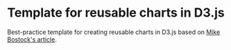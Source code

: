 # Template for reusable charts in D3.js

Best-practice template for creating reusable charts in D3.js based on [Mike Bostock's article](https://bost.ocks.org/mike/chart/ "Google's Homepage").

